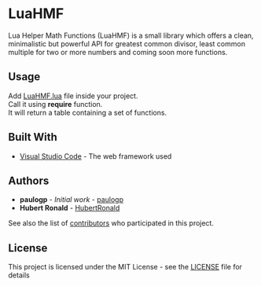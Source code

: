 # LuaHMF
Lua Helper Math Functions (LuaHMF) is a small library which offers a clean, minimalistic but powerful API for greatest common divisor, least common multiple for two or more numbers and coming soon more functions.

## Usage
Add [LuaHMF.lua](https://github.com/HubertRonald/LuaHMF/blob/master/LuaHMF.lua) file inside your project.<br/>
Call it using __require__ function.</br>
It will return a table containing a set of functions.

## Built With

* [Visual Studio Code](https://code.visualstudio.com/) - The web framework used

## Authors
* **paulogp** - *Initial work* - [paulogp](https://github.com/paulogp/Lua/tree/master/math)
* **Hubert Ronald** - [HubertRonald](https://github.com/HubertRonald)

See also the list of [contributors](https://github.com/HubertRonald/LuaHMF/contributors) who participated in this project.

## License

This project is licensed under the MIT License - see the [LICENSE](LICENSE) file for details
